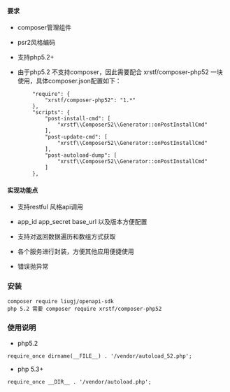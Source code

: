 #### 要求

* composer管理组件

* psr2风格编码

* 支持php5.2+

* 由于php5.2 不支持composer，因此需要配合 xrstf/composer-php52 一块使用，具体composer.json配置如下：

```
        "require": {
            "xrstf/composer-php52": "1.*"
        },  
        "scripts": {
            "post-install-cmd": [
                "xrstf\\Composer52\\Generator::onPostInstallCmd"
            ],  
            "post-update-cmd": [
                "xrstf\\Composer52\\Generator::onPostInstallCmd"
            ],  
            "post-autoload-dump": [
                "xrstf\\Composer52\\Generator::onPostInstallCmd"
            ]   
        },
```

#### 实现功能点

* 支持restful 风格api调用

* app_id app_secret base_url 以及版本方便配置

* 支持对返回数据遍历和数组方式获取

* 各个服务进行封装，方便其他应用便捷使用

* 错误抛异常

### 安装

```
composer require liugj/openapi-sdk
php 5.2 需要 composer require xrstf/composer-php52
```

### 使用说明

- php5.2 

```
require_once dirname(__FILE__) . '/vendor/autoload_52.php';
```

- php 5.3+

```
require_once __DIR__ . '/vendor/autoload.php';

```
